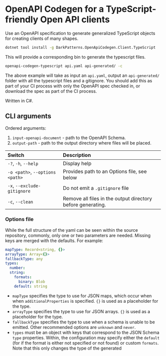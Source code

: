 # OpenAPI Codegen for a TypeScript-friendly Open API clients

Use an OpenAPI specification to generate generalized TypeScript objects for
creating clients of many shapes.

```sh
dotnet tool install -g DarkPatterns.OpenApiCodegen.Client.TypeScript
```

This will provide a corresponding bin to generate the typescript files.

```sh
openapi-codegen-typescript api.yaml api-generated/ -c
```

The above example will take as input an `api.yaml`, output an `api-generated/`
folder with all the typescript files and a gitignore. You should add this as
part of your CI process with only the OpenAPI spec checked in, or download the
spec as part of the CI process.

Written in C#.

## CLI arguments

Ordered arguments:

1. `input-openapi-document` - path to the OpenAPI Schema.
2. `output-path` - path to the output directory where files will be placed.

| Switch               | Description |
| :------------------- | :---------- |
| `-?`, `-h`, `--help` | Display help |
| `-o <path>`, `--options <path>` | Provides path to an Options file, see below |
| `-x`, `--exclude-gitignore` | Do not emit a `.gitignore` file |
| `-c`, `--clean` | Remove all files in the output directory before generating. |


### Options file

While the full structure of the yaml can be seen within the source repository,
commonly, only one or two parameters are needed. Missing keys are merged with
the defaults. For example:

```yaml
mapType: Record<string, {}>
arrayType: Array<{}>
fallbackType: any
types:
  number:
  string:
    formats:
      binary: Blob
    default: string
```

- `mapType` specifies the type to use for JSON maps, which occur when when
  `additionalProperties` is specified. `{}` is used as a placeholder for the
  type.
- `arrayType` specifies the type to use for JSON arrays. `{}` is used as a
  placeholder for the type.
- `fallbackType` specifies the type to use when a schema is unable to be emitted. Other recommended options are `unknown` and `never`.
- `types` must be an object with keys that correspond to the JSON Schema `type`
  properties. Within, the configuration may specify either the `default` (for if
  the format is either not specified or not found) or custom `formats`. Note that this only changes the type of the generated
